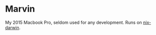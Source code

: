 # Marvin

My 2015 Macbook Pro, seldom used for any development. Runs on [nix-darwin](https://daiderd.com/nix-darwin/).
